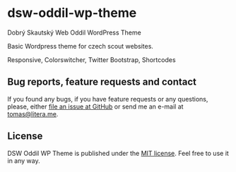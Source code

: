 # dsw-oddil-wp-theme

Dobrý Skautský Web Oddil WordPress Theme

Basic Wordpress theme for czech scout websites.

Responsive, Colorswitcher, Twitter Bootstrap, Shortcodes

## Bug reports, feature requests and contact

If you found any bugs, if you have feature requests or any questions, please, either [file an issue at GitHub](https://github.com/literat/dsw-oddil-wp-theme/issues) or send me an e-mail at [tomas@litera.me](mailto:tomas@litera.me).

## License

DSW Oddil WP Theme is published under the [MIT license](https://github.com/literat/dsw-oddil-wp-theme/blob/master/LICENSE.md). Feel free to use it in any way.